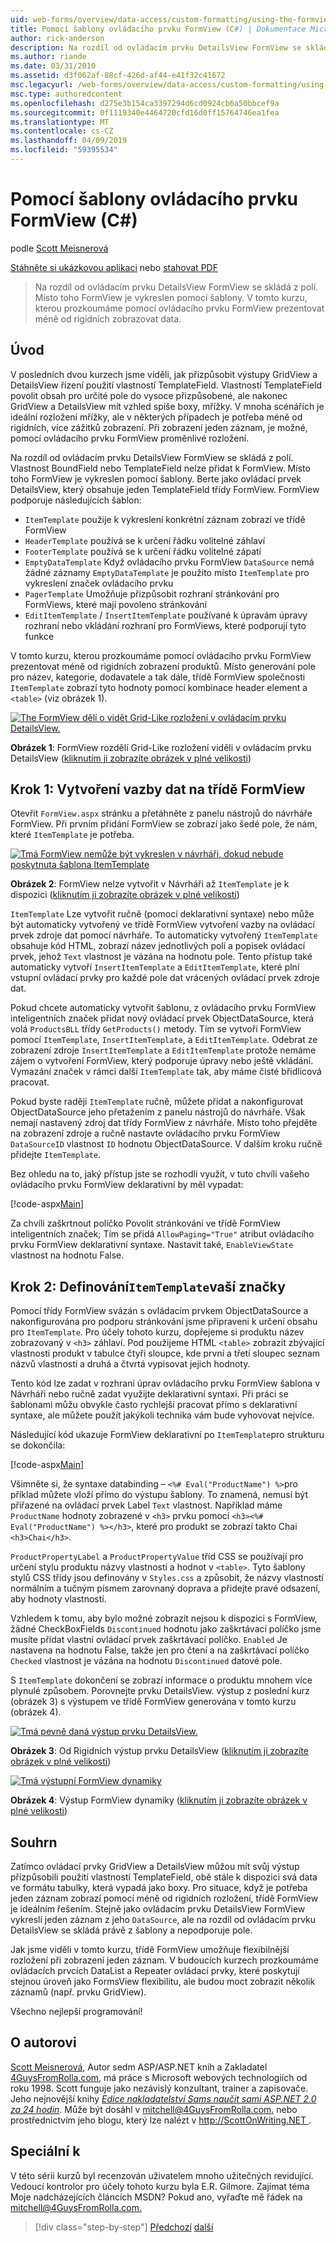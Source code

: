 ```yaml
---
uid: web-forms/overview/data-access/custom-formatting/using-the-formview-s-templates-cs
title: Pomocí šablony ovládacího prvku FormView (C#) | Dokumentace Microsoftu
author: rick-anderson
description: Na rozdíl od ovládacím prvku DetailsView FormView se skládá z polí. Místo toho FormView je vykreslen pomocí šablony. V tomto kurzu prozkoumáme pomocí F....
ms.author: riande
ms.date: 03/31/2010
ms.assetid: d3f062af-88cf-426d-af44-e41f32c41672
msc.legacyurl: /web-forms/overview/data-access/custom-formatting/using-the-formview-s-templates-cs
msc.type: authoredcontent
ms.openlocfilehash: d275e3b154ca3397294d6cd0924cb6a50bbcef9a
ms.sourcegitcommit: 0f1119340e4464720cfd16d0ff15764746ea1fea
ms.translationtype: MT
ms.contentlocale: cs-CZ
ms.lasthandoff: 04/09/2019
ms.locfileid: "59395534"
---
```

# <a name="using-the-formviews-templates-c"></a>Pomocí šablony ovládacího prvku FormView (C#)

podle [Scott Meisnerová](https://twitter.com/ScottOnWriting)

[Stáhněte si ukázkovou aplikaci](http://download.microsoft.com/download/9/6/9/969e5c94-dfb6-4e47-9570-d6d9e704c3c1/ASPNET_Data_Tutorial_14_CS.exe) nebo [stahovat PDF](using-the-formview-s-templates-cs/_static/datatutorial14cs1.pdf)

> Na rozdíl od ovládacím prvku DetailsView FormView se skládá z polí. Místo toho FormView je vykreslen pomocí šablony. V tomto kurzu, kterou prozkoumáme pomocí ovládacího prvku FormView prezentovat méně od rigidních zobrazovat data.


## <a name="introduction"></a>Úvod

V posledních dvou kurzech jsme viděli, jak přizpůsobit výstupy GridView a DetailsView řízení použití vlastností TemplateField. Vlastností TemplateField povolit obsah pro určité pole do vysoce přizpůsobené, ale nakonec GridView a DetailsView mít vzhled spíše boxy, mřížky. V mnoha scénářích je ideální rozložení mřížky, ale v některých případech je potřeba méně od rigidních, více zážitků zobrazení. Při zobrazení jeden záznam, je možné, pomocí ovládacího prvku FormView proměnlivé rozložení.

Na rozdíl od ovládacím prvku DetailsView FormView se skládá z polí. Vlastnost BoundField nebo TemplateField nelze přidat k FormView. Místo toho FormView je vykreslen pomocí šablony. Berte jako ovládací prvek DetailsView, který obsahuje jeden TemplateField třídy FormView. FormView podporuje následujících šablon:

- `ItemTemplate` použije k vykreslení konkrétní záznam zobrazí ve třídě FormView
- `HeaderTemplate` používá se k určení řádku volitelné záhlaví
- `FooterTemplate` používá se k určení řádku volitelné zápatí
- `EmptyDataTemplate` Když ovládacího prvku FormView `DataSource` nemá žádné záznamy `EmptyDataTemplate` je použito místo `ItemTemplate` pro vykreslení značek ovládacího prvku
- `PagerTemplate` Umožňuje přizpůsobit rozhraní stránkování pro FormViews, které mají povoleno stránkování
- `EditItemTemplate` / `InsertItemTemplate` používané k úpravám úpravy rozhraní nebo vkládání rozhraní pro FormViews, které podporují tyto funkce

V tomto kurzu, kterou prozkoumáme pomocí ovládacího prvku FormView prezentovat méně od rigidních zobrazení produktů. Místo generování pole pro název, kategorie, dodavatele a tak dále, třídě FormView společnosti `ItemTemplate` zobrazí tyto hodnoty pomocí kombinace header element a `<table>` (viz obrázek 1).


[![The FormView dělí o vidět Grid-Like rozložení v ovládacím prvku DetailsView.](using-the-formview-s-templates-cs/_static/image2.png)](using-the-formview-s-templates-cs/_static/image1.png)

**Obrázek 1**: FormView rozdělí Grid-Like rozložení viděli v ovládacím prvku DetailsView ([kliknutím ji zobrazíte obrázek v plné velikosti](using-the-formview-s-templates-cs/_static/image3.png))


## <a name="step-1-binding-the-data-to-the-formview"></a>Krok 1: Vytvoření vazby dat na třídě FormView

Otevřít `FormView.aspx` stránku a přetáhněte z panelu nástrojů do návrháře FormView. Při prvním přidání FormView se zobrazí jako šedé pole, že nám, které `ItemTemplate` je potřeba.


[![Tmá FormView nemůže být vykreslen v návrháři, dokud nebude poskytnuta šablona ItemTemplate](using-the-formview-s-templates-cs/_static/image5.png)](using-the-formview-s-templates-cs/_static/image4.png)

**Obrázek 2**: FormView nelze vytvořit v Návrháři až `ItemTemplate` je k dispozici ([kliknutím ji zobrazíte obrázek v plné velikosti](using-the-formview-s-templates-cs/_static/image6.png))


`ItemTemplate` Lze vytvořit ručně (pomocí deklarativní syntaxe) nebo může být automaticky vytvořený ve třídě FormView vytvoření vazby na ovládací prvek zdroje dat pomocí návrháře. To automaticky vytvořený `ItemTemplate` obsahuje kód HTML, zobrazí název jednotlivých polí a popisek ovládací prvek, jehož `Text` vlastnost je vázána na hodnotu pole. Tento přístup také automaticky vytvoří `InsertItemTemplate` a `EditItemTemplate`, které plní vstupní ovládací prvky pro každé pole dat vrácených ovládací prvek zdroje dat.

Pokud chcete automaticky vytvořit šablonu, z ovládacího prvku FormView inteligentních značek přidat nový ovládací prvek ObjectDataSource, která volá `ProductsBLL` třídy `GetProducts()` metody. Tím se vytvoří FormView pomocí `ItemTemplate`, `InsertItemTemplate`, a `EditItemTemplate`. Odebrat ze zobrazení zdroje `InsertItemTemplate` a `EditItemTemplate` protože nemáme zájem o vytvoření FormView, který podporuje úpravy nebo ještě vkládání. Vymazání značek v rámci další `ItemTemplate` tak, aby máme čisté břidlicová pracovat.

Pokud byste raději `ItemTemplate` ručně, můžete přidat a nakonfigurovat ObjectDataSource jeho přetažením z panelu nástrojů do návrháře. Však nemají nastavený zdroj dat třídy FormView z návrháře. Místo toho přejděte na zobrazení zdroje a ručně nastavte ovládacího prvku FormView `DataSourceID` vlastnost `ID` hodnotu ObjectDataSource. V dalším kroku ručně přidejte `ItemTemplate`.

Bez ohledu na to, jaký přístup jste se rozhodli využít, v tuto chvíli vašeho ovládacího prvku FormView deklarativní by měl vypadat:


[!code-aspx[Main](using-the-formview-s-templates-cs/samples/sample1.aspx)]

Za chvíli zaškrtnout políčko Povolit stránkování ve třídě FormView inteligentních značek; Tím se přidá `AllowPaging="True"` atribut ovládacího prvku FormView deklarativní syntaxe. Nastavit také, `EnableViewState` vlastnost na hodnotu False.

## <a name="step-2-defining-theitemtemplates-markup"></a>Krok 2: Definování`ItemTemplate`vaší značky

Pomocí třídy FormView svázán s ovládacím prvkem ObjectDataSource a nakonfigurována pro podporu stránkování jsme připraveni k určení obsahu pro `ItemTemplate`. Pro účely tohoto kurzu, dopřejeme si produktu název zobrazovaný v `<h3>` záhlaví. Pod použijeme HTML `<table>` zobrazit zbývající vlastnosti produkt v tabulce čtyři sloupce, kde první a třetí sloupec seznam názvů vlastností a druhá a čtvrtá vypisovat jejich hodnoty.

Tento kód lze zadat v rozhraní úprav ovládacího prvku FormView šablona v Návrháři nebo ručně zadat využijte deklarativní syntaxi. Při práci se šablonami můžu obvykle často rychlejší pracovat přímo s deklarativní syntaxe, ale můžete použít jakýkoli technika vám bude vyhovovat nejvíce.

Následující kód ukazuje FormView deklarativní po `ItemTemplate`pro strukturu se dokončila:


[!code-aspx[Main](using-the-formview-s-templates-cs/samples/sample2.aspx)]

Všimněte si, že syntaxe databinding – `<%# Eval("ProductName") %>`pro příklad můžete vloží přímo do výstupu šablony. To znamená, nemusí být přiřazené na ovládací prvek Label `Text` vlastnost. Například máme `ProductName` hodnoty zobrazené v `<h3>` prvku pomocí `<h3><%# Eval("ProductName") %></h3>`, které pro produkt se zobrazí takto Chai `<h3>Chai</h3>`.

`ProductPropertyLabel` a `ProductPropertyValue` tříd CSS se používají pro určení stylu produktu názvy vlastností a hodnot v `<table>`. Tyto šablony stylů CSS třídy jsou definovány v `Styles.css` a způsobit, že názvy vlastností normálním a tučným písmem zarovnaný doprava a přidejte pravé odsazení, aby hodnoty vlastností.

Vzhledem k tomu, aby bylo možné zobrazit nejsou k dispozici s FormView, žádné CheckBoxFields `Discontinued` hodnotu jako zaškrtávací políčko jsme musíte přidat vlastní ovládací prvek zaškrtávací políčko. `Enabled` Je nastavena na hodnotu False, takže jen pro čtení a na zaškrtávací políčko `Checked` vlastnost je vázána na hodnotu `Discontinued` datové pole.

S `ItemTemplate` dokončení se zobrazí informace o produktu mnohem více plynulé způsobem. Porovnejte prvku DetailsView. výstup z poslední kurz (obrázek 3) s výstupem ve třídě FormView generována v tomto kurzu (obrázek 4).


[![Tmá pevně daná výstup prvku DetailsView.](using-the-formview-s-templates-cs/_static/image8.png)](using-the-formview-s-templates-cs/_static/image7.png)

**Obrázek 3**: Od Rigidních výstup prvku DetailsView ([kliknutím ji zobrazíte obrázek v plné velikosti](using-the-formview-s-templates-cs/_static/image9.png))


[![Tmá výstupní FormView dynamiky](using-the-formview-s-templates-cs/_static/image11.png)](using-the-formview-s-templates-cs/_static/image10.png)

**Obrázek 4**: Výstup FormView dynamiky ([kliknutím ji zobrazíte obrázek v plné velikosti](using-the-formview-s-templates-cs/_static/image12.png))


## <a name="summary"></a>Souhrn

Zatímco ovládací prvky GridView a DetailsView můžou mít svůj výstup přizpůsobili použití vlastností TemplateField, obě stále k dispozici svá data ve formátu tabulky, která vypadá jako boxy. Pro situace, když je potřeba jeden záznam zobrazí pomocí méně od rigidních rozložení, třídě FormView je ideálním řešením. Stejně jako ovládacím prvku DetailsView FormView vykreslí jeden záznam z jeho `DataSource`, ale na rozdíl od ovládacím prvku DetailsView se skládá právě z šablony a nepodporuje pole.

Jak jsme viděli v tomto kurzu, třídě FormView umožňuje flexibilnější rozložení při zobrazení jeden záznam. V budoucích kurzech prozkoumáme ovládacích prvcích DataList a Repeater ovládací prvky, které poskytují stejnou úroveň jako FormsView flexibilitu, ale budou moct zobrazit několik záznamů (např. prvku GridView).

Všechno nejlepší programování!

## <a name="about-the-author"></a>O autorovi

[Scott Meisnerová](http://www.4guysfromrolla.com/ScottMitchell.shtml), Autor sedm ASP/ASP.NET knih a Zakladatel [4GuysFromRolla.com](http://www.4guysfromrolla.com), má práce s Microsoft webových technologiích od roku 1998. Scott funguje jako nezávislý konzultant, trainer a zapisovače. Jeho nejnovější knihy [ *Edice nakladatelství Sams naučit sami ASP.NET 2.0 za 24 hodin*](https://www.amazon.com/exec/obidos/ASIN/0672327384/4guysfromrollaco). Může být dosáhl v [ mitchell@4GuysFromRolla.com.](mailto:mitchell@4GuysFromRolla.com) nebo prostřednictvím jeho blogu, který lze nalézt v [ http://ScottOnWriting.NET ](http://ScottOnWriting.NET).

## <a name="special-thanks-to"></a>Speciální k

V této sérii kurzů byl recenzován uživatelem mnoho užitečných revidující. Vedoucí kontrolor pro účely tohoto kurzu byla E.R. Gilmore. Zajímat téma Moje nadcházejících článcích MSDN? Pokud ano, vyřaďte mě řádek na [ mitchell@4GuysFromRolla.com.](mailto:mitchell@4GuysFromRolla.com)

> [!div class="step-by-step"]
> [Předchozí](using-templatefields-in-the-detailsview-control-cs.md)
> [další](displaying-summary-information-in-the-gridview-s-footer-cs.md)
